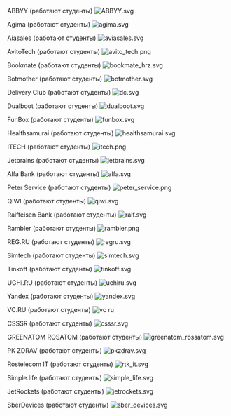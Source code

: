 ABBYY (работают студенты)
![ABBYY.svg](/companies/ABBYY.svg)

Agima (работают студенты)
![agima.svg](/companies/agima.svg)

Aiasales (работают студенты)
![aviasales.svg](/companies/aviasales.svg)

AvitoTech (работают студенты)
![avito_tech.png](/companies/avito_tech.png)

Bookmate (работают студенты)
![bookmate_hrz.svg](/companies/bookmate_hrz.svg)

Botmother (работают студенты)
![botmother.svg](/companies/botmother.svg)

Delivery Club (работают студенты)
![dc.svg](/companies/dc.svg)

Dualboot (работают студенты)
![dualboot.svg](/companies/dualboot.svg)

FunBox (работают студенты)
![funbox.svg](/companies/funbox.svg)

Healthsamurai (работают студенты)
![healthsamurai.svg](/companies/healthsamurai.svg)

ITECH (работают студенты)
![itech.png](/companies/itech.png)

Jetbrains (работают студенты)
![jetbrains.svg](/companies/jetbrains.svg)

Alfa Bank (работают студенты)
![alfa.svg](/companies/alfa.svg)

Peter Service (работают студенты)
![peter_service.png](/companies/peter_service.png)

QIWI (работают студенты)
![qiwi.svg](/companies/qiwi.svg)

Raiffeisen Bank (работают студенты)
![raif.svg](/companies/raif.svg)

Rambler (работают студенты)
![rambler.png](/companies/rambler.png)

REG.RU (работают студенты)
![regru.svg](/companies/regru.svg)

Simtech (работают студенты)
![simtech.svg](/companies/simtech.svg)

Tinkoff (работают студенты)
![tinkoff.svg](/companies/tinkoff.svg)

UCHi.RU (работают студенты)
![uchiru.svg](/companies/uchiru.svg)

Yandex (работают студенты)
![yandex.svg](/companies/yandex.svg)

VC.RU (работают студенты)
![vc ru](/companies/vc_ru.png)

CSSSR (работают студенты)
![csssr.svg](/companies/csssr.svg)

GREENATOM ROSATOM (работают студенты)
![greenatom_rossatom.svg](/companies/greenatom_rossatom.svg)

PK ZDRAV (работают студенты)
![pkzdrav.svg](/companies/pkzdrav.svg)

Rostelecom IT (работают студенты)
![rtk_it.svg](/companies/rtk_it.svg)

Simple.life (работают студенты)
![simple_life.svg](/companies/simple_life.svg)

JetRockets (работают студенты)
![jetrockets.svg](/companies/jetrockets.svg)

SberDevices (работают студенты)
![sber_devices.svg](/companies/sber_devices.svg)
